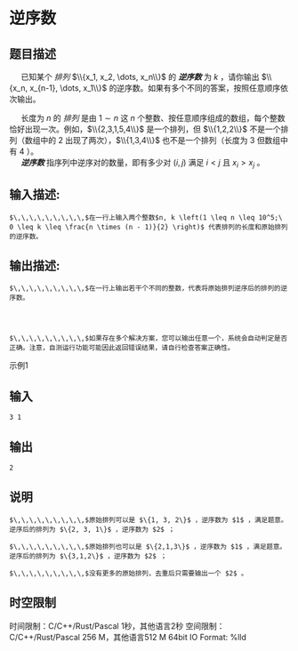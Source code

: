 # 逆序数

## 题目描述

$\,\,\,\,\,\,\,\,\,$已知某个 _排列_ $\\{x_1, x_2, \dots, x_n\\}$ 的 _**逆序数**_ 为 $k$ ，请你输出 $\\{x_n, x_{n-1}, \dots, x_1\\}$ 的逆序数。如果有多个不同的答案，按照任意顺序依次输出。  
  
$\,\,\,\,\,\,\,\,\,$长度为 $n$ 的 _排列_ 是由 $1 \sim n$ 这 $n$ 个整数、按任意顺序组成的数组，每个整数恰好出现一次。例如，$\\{2,3,1,5,4\\}$ 是一个排列，但 $\\{1,2,2\\}$ 不是一个排列（数组中的 $2$ 出现了两次），$\\{1,3,4\\}$ 也不是一个排列（长度为 $3$ 但数组中有 $4$ ）。  
$\,\,\,\,\,\,\,\,\,$_**逆序数**_ 指序列中逆序对的数量，即有多少对 $(i, j)$ 满足 $i < j$ 且 $x_i > x_j$ 。

## 输入描述:
    
    
    $\,\,\,\,\,\,\,\,\,$在一行上输入两个整数$n, k \left(1 \leq n \leq 10^5;\ 0 \leq k \leq \frac{n \times (n - 1)}{2} \right)$ 代表排列的长度和原始排列的逆序数。

## 输出描述:
    
    
    $\,\,\,\,\,\,\,\,\,$在一行上输出若干个不同的整数，代表将原始排列逆序后的排列的逆序数。
    
      
    
    
    $\,\,\,\,\,\,\,\,\,$如果存在多个解决方案，您可以输出任意一个，系统会自动判定是否正确。注意，自测运行功能可能因此返回错误结果，请自行检查答案正确性。  
    

示例1 

## 输入
    
    
    3 1

## 输出
    
    
    2

## 说明
    
    
    $\,\,\,\,\,\,\,\,\,$原始排列可以是 $\{1, 3, 2\}$ ，逆序数为 $1$ ，满足题意。逆序后的排列为 $\{2, 3, 1\}$ ，逆序数为 $2$ ；
    
    $\,\,\,\,\,\,\,\,\,$原始排列也可以是 $\{2,1,3\}$ ，逆序数为 $1$ ，满足题意。逆序后的排列为 $\{3,1,2\}$ ，逆序数为 $2$ ；
    
    $\,\,\,\,\,\,\,\,\,$没有更多的原始排列，去重后只需要输出一个 $2$ 。  
    


## 时空限制

时间限制：C/C++/Rust/Pascal 1秒，其他语言2秒
空间限制：C/C++/Rust/Pascal 256 M，其他语言512 M
64bit IO Format: %lld